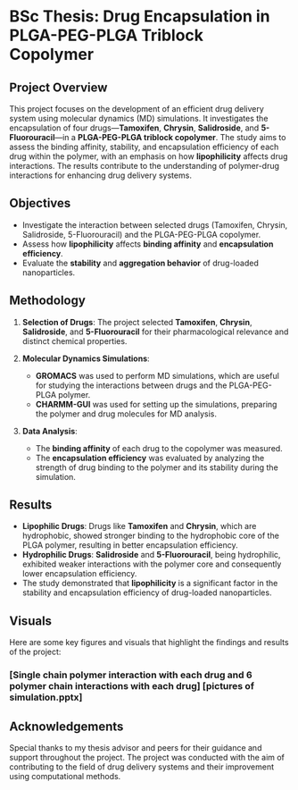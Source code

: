 # BSc Thesis: Drug Encapsulation in PLGA-PEG-PLGA Triblock Copolymer

## Project Overview
This project focuses on the development of an efficient drug delivery system using molecular dynamics (MD) simulations. It investigates the encapsulation of four drugs—**Tamoxifen**, **Chrysin**, **Salidroside**, and **5-Fluorouracil**—in a **PLGA-PEG-PLGA triblock copolymer**. The study aims to assess the binding affinity, stability, and encapsulation efficiency of each drug within the polymer, with an emphasis on how **lipophilicity** affects drug interactions. The results contribute to the understanding of polymer-drug interactions for enhancing drug delivery systems.

## Objectives
- Investigate the interaction between selected drugs (Tamoxifen, Chrysin, Salidroside, 5-Fluorouracil) and the PLGA-PEG-PLGA copolymer.
- Assess how **lipophilicity** affects **binding affinity** and **encapsulation efficiency**.
- Evaluate the **stability** and **aggregation behavior** of drug-loaded nanoparticles.

## Methodology
1. **Selection of Drugs**: The project selected **Tamoxifen**, **Chrysin**, **Salidroside**, and **5-Fluorouracil** for their pharmacological relevance and distinct chemical properties.
   
2. **Molecular Dynamics Simulations**:
    - **GROMACS** was used to perform MD simulations, which are useful for studying the interactions between drugs and the PLGA-PEG-PLGA polymer.
    - **CHARMM-GUI** was used for setting up the simulations, preparing the polymer and drug molecules for MD analysis.

3. **Data Analysis**:
    - The **binding affinity** of each drug to the copolymer was measured.
    - The **encapsulation efficiency** was evaluated by analyzing the strength of drug binding to the polymer and its stability during the simulation.

## Results
- **Lipophilic Drugs**: Drugs like **Tamoxifen** and **Chrysin**, which are hydrophobic, showed stronger binding to the hydrophobic core of the PLGA polymer, resulting in better encapsulation efficiency.
- **Hydrophilic Drugs**: **Salidroside** and **5-Fluorouracil**, being hydrophilic, exhibited weaker interactions with the polymer core and consequently lower encapsulation efficiency.
- The study demonstrated that **lipophilicity** is a significant factor in the stability and encapsulation efficiency of drug-loaded nanoparticles.

## Visuals
Here are some key figures and visuals that highlight the findings and results of the project:

### [Single chain polymer interaction with each drug and 6 polymer chain interactions with each drug] [pictures of simulation.pptx]

## Acknowledgements
Special thanks to my thesis advisor and peers for their guidance and support throughout the project. The project was conducted with the aim of contributing to the field of drug delivery systems and their improvement using computational methods.
